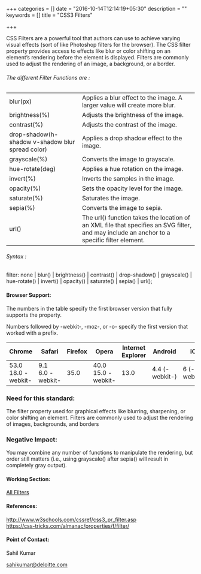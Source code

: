 +++
categories = []
date = "2016-10-14T12:14:19+05:30"
description = ""
keywords = []
title = "CSS3 Filters"

+++

<p>CSS Filters are a powerful tool that authors can use to achieve varying visual effects (sort of like Photoshop filters for the browser). The CSS filter property provides access to effects like blur or color shifting on an element’s rendering before the element is displayed. Filters are commonly used to adjust the rendering of an image, a background, or a border.</p>


<h6>The different Filter Functions are :</h6>

<table>
<tr>
  <td>blur(px)</td>
  <td>Applies a blur effect to the image. A larger value will create more blur.</td>
  </tr>
  <tr>
  <td>brightness(%)</td>
  <td>Adjusts the brightness of the image.</td>
  </tr>
  <tr>
  <td>contrast(%)</td>
  <td>Adjusts the contrast of the image.</td>
  </tr>
  <tr>
  <td>drop-shadow(h-shadow v-shadow blur spread color)</td>
  <td>Applies a drop shadow effect to the image. </td>
  </tr>
  <tr>
  <td>grayscale(%)</td>
  <td>Converts the image to grayscale. </td>
  </tr>
  <tr>
  <td>hue-rotate(deg)</td>
  <td>Applies a hue rotation on the image.</td>
  </tr>
  <tr>
  <td>invert(%)</td>
  <td>Inverts the samples in the image.</td>
  </tr>
  <tr>
  <td>opacity(%)</td>
  <td>Sets the opacity level for the image.</td>
  </tr>
  <tr>
  <td>saturate(%)</td>
  <td>Saturates the image.</td>
  </tr>
  <tr>
  <td>sepia(%)</td>
  <td>Converts the image to sepia.</td>
  </tr>
  <tr>
  <td>url()</td>
  <td>The url() function takes the location of an XML file that specifies an SVG filter, and may include an anchor to a specific filter element.</td>
  </tr>
</table>

<h6>Syntax :</h6>
filter: none | blur() | brightness() | contrast() | drop-shadow() | grayscale() | hue-rotate() | invert() | opacity() | saturate() | sepia() | url();

<h4>Browser Support:</h4>
<p>The numbers in the table specify the first browser version that fully supports the property.</p>
<p>Numbers followed by -webkit-, -moz-, or -o- specify the first version that worked with a prefix.</p>
<table>
  <thead>
    <tr>
      <th>Chrome</th>
      <th>Safari</th>
      <th>Firefox</th>
      <th>Opera</th>
      <th>Internet Explorer</th>
      <th>Android</th>
      <th>iOS</th>
    </tr>
  </thead>
<tbody>
  <tr>
    <td>53.0<br/>18.0 -webkit-</td>
    <td>9.1<br/>6.0 -webkit-</td>
    <td>35.0</td>
    <td>40.0<br/>15.0 -webkit-</td>
    <td>13.0</td>
    <td>4.4 (-webkit-)</td>
    <td>6 (-webkit-)</td>
  </tr>
</tbody>
</table>

<h3>Need for this standard:</h3>

<p>The filter property used for graphical effects like blurring, sharpening, or color shifting an element. Filters are commonly used to adjust the rendering of images, backgrounds, and borders</p>

<h3>Negative Impact:</h3>
You may combine any number of functions to manipulate the rendering, but order still matters (i.e., using grayscale() after sepia() will result in completely gray output).


<h4>Working Section:</h4>

<a href="https://jsbin.com/toquqin/edit?html,output">All Filters</a>

<h4>References:</h4>
<a href="http://www.w3schools.com/cssref/css3_pr_filter.asp">http://www.w3schools.com/cssref/css3_pr_filter.asp</a><br>
<a href="https://css-tricks.com/almanac/properties/f/filter/">https://css-tricks.com/almanac/properties/f/filter/</a>

<h4>Point of Contact:</h4>

<p>Sahil Kumar</p>
<a href="mailto:sahikumar@deloitte.com">sahikumar@deloitte.com</a>
